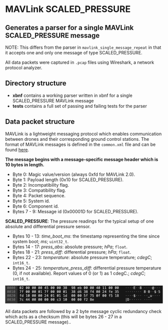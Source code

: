 # MAVLink SCALED\_PRESSURE
## Generates a parser for a single MAVLink SCALED_PRESSURE message

NOTE: This differs from the parser in `mavlink_single_message_repeat` in that it accepts one and only one message of type SCALED_PRESSURE.

All data packets were captured in `.pcap` files using Wireshark, a network protocol analyzer.

## Directory structure

* **xbnf** contains a working parser written in xbnf for a single SCALED_PRESSURE MAVLink message
* **tests** contains a full set of passing and failing tests for the parser

## Data packet structure
MAVLink is a lightweight messaging protocol which enables communication between drones and their corresponding ground control stations.
The format of MAVLink messages is defined in the `common.xml` file and can be found [here](https://mavlink.io/en/messages/common.html).

**The message begins with a message-specific message header which is 10 bytes in length.**

* Byte 0: Magic value/version (always 0xfd for MAVLink 2.0).
* Byte 1: Payload length (0x10 for SCALED_PRESSURE).
* Byte 2: Incompatibility flag.
* Byte 3: Compatibility flag.
* Byte 4: Packet sequence.
* Byte 5: System id.
* Byte 6: Component id.
* Bytes 7 - 9: Message id (0x00001D for SCALED_PRESSURE).

**SCALED_PRESSURE**: The pressure readings for the typical setup of one absolute and differential pressure sensor.

* Bytes 10 - 13: *time_boot_ms*: the timestamp representing the time since system boot; *ms*; `uint32_t`.
* Bytes 14 - 17: *press_abs*: absolute pressure; *hPa*; `float`.
* Bytes 18 - 21: *press_diff*: differential pressure; *hPa*; `float`.
* Bytes 22 - 23: *temperature*: absolute pressure temperature; *cdegC*; `int16_t`.
* Bytes 24 - 25: *temperature_press_diff*: differential pressure temperature (0, if not available). Report values of 0 (or 1) as 1 cdegC.; *cdegC*; `int16_t`.

![SCALED_PRESSURE](./.images/SPImage.jpg)
  
All data packets are followed by a 2 byte message cyclic redundancy check which acts as a checksum (this will be bytes 26 - 27 in a SCALED_PRESSURE message)..
